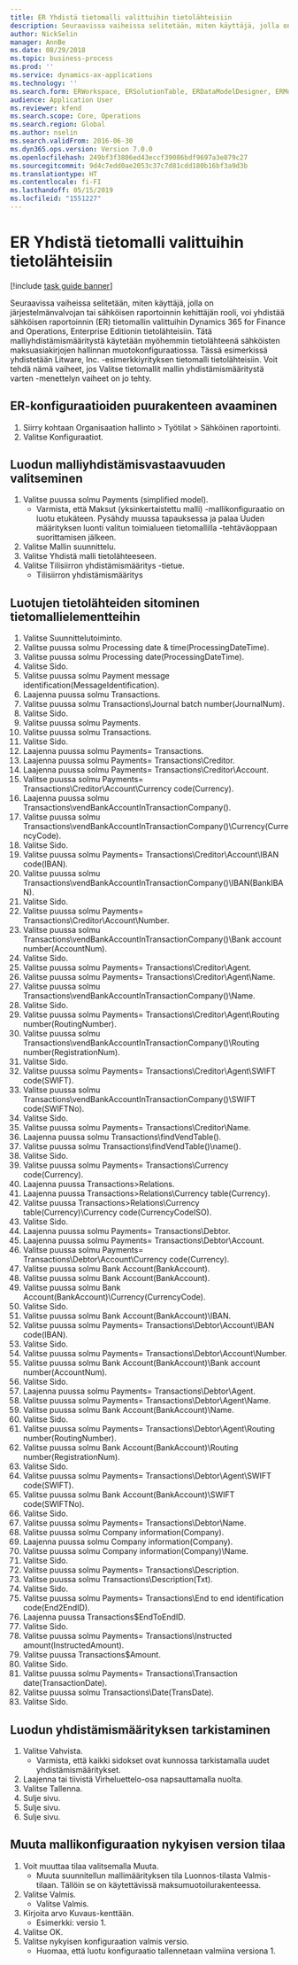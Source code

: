 ```yaml
---
title: ER Yhdistä tietomalli valittuihin tietolähteisiin
description: Seuraavissa vaiheissa selitetään, miten käyttäjä, jolla on järjestelmänvalvojan tai sähköisen raportoinnin kehittäjän rooli, voi yhdistää sähköisen raportoinnin (ER) tietomallin valittuihin Dynamics 365 for Finance and Operations, Enterprise Editionin tietolähteisiin.
author: NickSelin
manager: AnnBe
ms.date: 08/29/2018
ms.topic: business-process
ms.prod: ''
ms.service: dynamics-ax-applications
ms.technology: ''
ms.search.form: ERWorkspace, ERSolutionTable, ERDataModelDesigner, ERModelMappingTable, ERModelMappingDesigner
audience: Application User
ms.reviewer: kfend
ms.search.scope: Core, Operations
ms.search.region: Global
ms.author: nselin
ms.search.validFrom: 2016-06-30
ms.dyn365.ops.version: Version 7.0.0
ms.openlocfilehash: 249bf3f3806ed43eccf39086bdf9697a3e879c27
ms.sourcegitcommit: 9d4c7edd0ae2053c37c7d81cdd180b16bf3a9d3b
ms.translationtype: HT
ms.contentlocale: fi-FI
ms.lasthandoff: 05/15/2019
ms.locfileid: "1551227"
---
```

# <a name="er-map-data-model-to-selected-data-sources"></a>ER Yhdistä tietomalli valittuihin tietolähteisiin

[!include [task guide banner](../../includes/task-guide-banner.md)]

Seuraavissa vaiheissa selitetään, miten käyttäjä, jolla on järjestelmänvalvojan tai sähköisen raportoinnin kehittäjän rooli, voi yhdistää sähköisen raportoinnin (ER) tietomallin valittuihin Dynamics 365 for Finance and Operations, Enterprise Editionin tietolähteisiin. Tätä malliyhdistämismääritystä käytetään myöhemmin tietolähteenä sähköisten maksuasiakirjojen hallinnan muotokonfiguraatiossa. Tässä esimerkissä yhdistetään Litware, Inc. -esimerkkiyrityksen tietomalli tietolähteisiin. Voit tehdä nämä vaiheet, jos Valitse tietomallit mallin yhdistämismääritystä varten -menettelyn vaiheet on jo tehty.


## <a name="open-er-configurations-tree"></a>ER-konfiguraatioiden puurakenteen avaaminen
1. Siirry kohtaan Organisaation hallinto > Työtilat > Sähköinen raportointi.
2. Valitse Konfiguraatiot.

## <a name="select-created-model-mapping"></a>Luodun malliyhdistämisvastaavuuden valitseminen
1. Valitse puussa solmu Payments (simplified model).
    * Varmista, että Maksut (yksinkertaistettu malli) -mallikonfiguraatio on luotu etukäteen. Pysähdy muussa tapauksessa ja palaa Uuden määrityksen luonti valitun toimialueen tietomallilla -tehtäväoppaan suorittamisen jälkeen.  
2. Valitse Mallin suunnittelu.
3. Valitse Yhdistä malli tietolähteeseen.
4. Valitse Tilisiirron yhdistämismääritys -tietue.
    * Tilisiirron yhdistämismääritys  

## <a name="bind-created-data-sources-to-data-model-elements"></a>Luotujen tietolähteiden sitominen tietomallielementteihin
1. Valitse Suunnittelutoiminto.
2. Valitse puussa solmu Processing date & time(ProcessingDateTime).
3. Valitse puussa solmu Processing date(ProcessingDateTime).
4. Valitse Sido.
5. Valitse puussa solmu Payment message identification(MessageIdentification).
6. Laajenna puussa solmu Transactions.
7. Valitse puussa solmu Transactions\Journal batch number(JournalNum).
8. Valitse Sido.
9. Valitse puussa solmu Payments.
10. Valitse puussa solmu Transactions.
11. Valitse Sido.
12. Laajenna puussa solmu Payments= Transactions.
13. Laajenna puussa solmu Payments= Transactions\Creditor.
14. Laajenna puussa solmu Payments= Transactions\Creditor\Account.
15. Valitse puussa solmu Payments= Transactions\Creditor\Account\Currency code(Currency).
16. Laajenna puussa solmu Transactions\vendBankAccountInTransactionCompany().
17. Valitse puussa solmu Transactions\vendBankAccountInTransactionCompany()\Currency(CurrencyCode).
18. Valitse Sido.
19. Valitse puussa solmu Payments= Transactions\Creditor\Account\IBAN code(IBAN).
20. Valitse puussa solmu Transactions\vendBankAccountInTransactionCompany()\IBAN(BankIBAN).
21. Valitse Sido.
22. Valitse puussa solmu Payments= Transactions\Creditor\Account\Number.
23. Valitse puussa solmu Transactions\vendBankAccountInTransactionCompany()\Bank account number(AccountNum).
24. Valitse Sido.
25. Valitse puussa solmu Payments= Transactions\Creditor\Agent.
26. Valitse puussa solmu Payments= Transactions\Creditor\Agent\Name.
27. Valitse puussa solmu Transactions\vendBankAccountInTransactionCompany()\Name.
28. Valitse Sido.
29. Valitse puussa solmu Payments= Transactions\Creditor\Agent\Routing number(RoutingNumber).
30. Valitse puussa solmu Transactions\vendBankAccountInTransactionCompany()\Routing number(RegistrationNum).
31. Valitse Sido.
32. Valitse puussa solmu Payments= Transactions\Creditor\Agent\SWIFT code(SWIFT).
33. Valitse puussa solmu Transactions\vendBankAccountInTransactionCompany()\SWIFT code(SWIFTNo).
34. Valitse Sido.
35. Valitse puussa solmu Payments= Transactions\Creditor\Name.
36. Laajenna puussa solmu Transactions\findVendTable().
37. Valitse puussa solmu Transactions\findVendTable()\name().
38. Valitse Sido.
39. Valitse puussa solmu Payments= Transactions\Currency code(Currency).
40. Laajenna puussa Transactions\>Relations.
41. Laajenna puussa Transactions\>Relations\Currency table(Currency).
42. Valitse puussa Transactions\>Relations\Currency table(Currency)\Currency code(CurrencyCodeISO).
43. Valitse Sido.
44. Laajenna puussa solmu Payments= Transactions\Debtor.
45. Laajenna puussa solmu Payments= Transactions\Debtor\Account.
46. Valitse puussa solmu Payments= Transactions\Debtor\Account\Currency code(Currency).
47. Valitse puussa solmu Bank Account(BankAccount).
48. Valitse puussa solmu Bank Account(BankAccount).
49. Valitse puussa solmu Bank Account(BankAccount)\Currency(CurrencyCode).
50. Valitse Sido.
51. Valitse puussa solmu Bank Account(BankAccount)\IBAN.
52. Valitse puussa solmu Payments= Transactions\Debtor\Account\IBAN code(IBAN).
53. Valitse Sido.
54. Valitse puussa solmu Payments= Transactions\Debtor\Account\Number.
55. Valitse puussa solmu Bank Account(BankAccount)\Bank account number(AccountNum).
56. Valitse Sido.
57. Laajenna puussa solmu Payments= Transactions\Debtor\Agent.
58. Valitse puussa solmu Payments= Transactions\Debtor\Agent\Name.
59. Valitse puussa solmu Bank Account(BankAccount)\Name.
60. Valitse Sido.
61. Valitse puussa solmu Payments= Transactions\Debtor\Agent\Routing number(RoutingNumber).
62. Valitse puussa solmu Bank Account(BankAccount)\Routing number(RegistrationNum).
63. Valitse Sido.
64. Valitse puussa solmu Payments= Transactions\Debtor\Agent\SWIFT code(SWIFT).
65. Valitse puussa solmu Bank Account(BankAccount)\SWIFT code(SWIFTNo).
66. Valitse Sido.
67. Valitse puussa solmu Payments= Transactions\Debtor\Name.
68. Valitse puussa solmu Company information(Company).
69. Laajenna puussa solmu Company information(Company).
70. Valitse puussa solmu Company information(Company)\Name.
71. Valitse Sido.
72. Valitse puussa solmu Payments= Transactions\Description.
73. Valitse puussa solmu Transactions\Description(Txt).
74. Valitse Sido.
75. Valitse puussa solmu Payments= Transactions\End to end identification code(End2EndID).
76. Laajenna puussa Transactions\$EndToEndID.
77. Valitse Sido.
78. Valitse puussa solmu Payments= Transactions\Instructed amount(InstructedAmount).
79. Valitse puussa Transactions\$Amount.
80. Valitse Sido.
81. Valitse puussa solmu Payments= Transactions\Transaction date(TransactionDate).
82. Valitse puussa solmu Transactions\Date(TransDate).
83. Valitse Sido.

## <a name="validate-created-mapping"></a>Luodun yhdistämismäärityksen tarkistaminen
1. Valitse Vahvista.
    * Varmista, että kaikki sidokset ovat kunnossa tarkistamalla uudet yhdistämismääritykset.  
2. Laajenna tai tiivistä Virheluettelo-osa napsauttamalla nuolta.
3. Valitse Tallenna.
4. Sulje sivu.
5. Sulje sivu.
6. Sulje sivu.

## <a name="change-the-status-of-the-current-version-of-model-configuration"></a>Muuta mallikonfiguraation nykyisen version tilaa
1. Voit muuttaa tilaa valitsemalla Muuta.
    * Muuta suunnitellun mallimäärityksen tila Luonnos-tilasta Valmis-tilaan. Tällöin se on käytettävissä maksumuotoilurakenteessa.  
2. Valitse Valmis.
    * Valitse Valmis.  
3. Kirjoita arvo Kuvaus-kenttään.
    * Esimerkki: versio 1.  
4. Valitse OK.
5. Valitse nykyisen konfiguraation valmis versio.
    * Huomaa, että luotu konfiguraatio tallennetaan valmiina versiona 1.  

